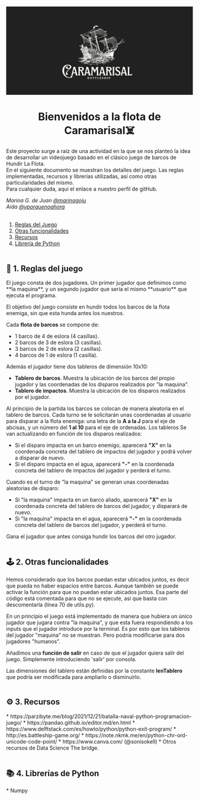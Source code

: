 ![imagen](./img/23.jpg)
# <div align="center">**Bienvenidos a la flota de Caramarisal☠️**</div>


Este proyecto surge a raíz de una actividad en la que se nos planteó la idea de desarrollar un videojuego basado en el clásico juego de barcos de Hundir La Flota.<br>
En el siguiente documento se muestran los detalles del juego. Las reglas implementadas, recursos y librerías utilizadas, así como otras particularidades del mismo.<br>
Para cualquier duda, aquí el enlace a nuestro perfil de gitHub.

*Marina G. de Juan [@marinagoju](https://github.com/marinagoju)*   
*Aída [@yporquenoahora](https://github.com/yporquenoahora)*<br></br>

1. [Reglas del Juego](#id1)
2. [Otras funcionalidades](#id2)
3. [Recursos](#id3) 
4. [Librería de Python](#id4)<br></br>

<div id='id1'/>
<h2> 📜 1. Reglas del juego</h2>
El juego consta de dos jugadores. Un primer jugador que definimos como **la maquina**, y un segundo jugador que sería el mismo **usuario** que ejecuta el programa.

El objetivo del juego consiste en hundir todos los barcos de la flota enemiga, sin que esta hunda antes los nuestros.

Cada **flota de barcos** se compone de:

* 1 barco de 4 de eslora (4 casillas).
* 2 barcos de 3 de eslora (3 casillas).
* 3 barcos de 2 de eslora (2 casillas).
* 4 barcos de 1 de eslora (1 casilla).

Además el jugador tiene dos tableros de dimensión 10x10:

* **Tablero de barcos**. Muestra la ubicación de los barcos del propio jugador y las coordenadas de los disparos realizados por "la maquina".
* **Tablero de impactos**. Muestra la ubicación de los disparos realizados por el jugador.

Al principio de la partida los barcos se colocan de manera aleatoria en el tablero de barcos. Cada turno se le solicitarán unas coordenadas al usuario para disparar a la flota enemiga: una letra de la **A a la J** para el eje de abcisas, y un número del **1 al 10** para el eje de ordenadas. Los tableros Se van actualizando en función de los disparos realizados:

* Si el disparo impacta en un barco enemigo, aparecerá **"X"** en la coordenada concreta del tablero de impactos del jugador y podrá volver a disparar de nuevo.
* Si el disparo impacta en el agua, aparecerá **"-"** en la coordenada concreta del tablero de impactos del jugador y perderá el turno.

Cuando es el turno de "la maquina" se generan unas coordenadas aleatorias de disparo:

* Si "la maquina" impacta en un barco aliado, aparecerá **"X"** en la coordenada concreta del tablero de barcos del jugador, y disparará de nuevo.
* Si "la maquina" impacta en el agua, aparecerá **"-"** en la coordenada concreta del tablero de barcos del jugador, y perderá el turno.

Gana el jugador que antes consiga hundir los barcos del otro jugador.<br></br>

<div id='id2'/>
<h2>🕹️ 2. Otras funcionalidades</h2>

Hemos considerado que los barcos puedan estar ubicados juntos, es decir que pueda no haber espacios entre barcos. Aunque también se puede activar la función para que no puedan estar ubicados juntos. Esa parte del código está comentada para que no se ejecute, así que basta con descomentarla (línea 70 de utils.py).

En un principio el juego está implementado de manera que hubiera un único jugador que jugara contra "la maquina", y que esta fuera respondiendo a los inputs que el jugador introduce por la terminal. Es por esto que los tableros del jugador "maquina" no se muestran. Pero podría modificarse para dos jugadores "humanos".

Añadimos una **función de salir** en caso de que el jugador quiera salir del juego. Simplemente introduciendo 'salir' por consola.

Las dimensiones del tablero están definidas por la constante **lenTablero** que podría ser modificada para ampliarlo o disminuirlo.<br></br>

<div id='id3'/>
<h2> ⚙️ 3. Recursos</h2>
* https://parzibyte.me/blog/2021/12/21/batalla-naval-python-programacion-juego/
* https://pandao.github.io/editor.md/en.html
* https://www.delftstack.com/es/howto/python/python-exit-program/
* http://es.battleship-game.org/
* https://note.nkmk.me/en/python-chr-ord-unicode-code-point/
* https://www.canva.com/ (@sonisokell)
* Otros recursos de Data Science The bridge.<br></br>

<div id='id4'/>
<h2> 📚 4. Librerías de Python</h2>
* Numpy<br></br>
